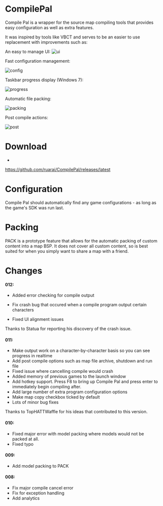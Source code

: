 CompilePal
==========

Compile Pal is a wrapper for the source map compiling tools that provides easy configuration as well as extra features.

It was inspired by tools like VBCT and serves to be an easier to use replacement with improvements such as:

An easy to manage UI:
![ui](http://i.imgur.com/lR4SlKy.png)

Fast configuration management:

![config](http://zippy.gfycat.com/EasyBewitchedColt.gif)

Taskbar progress display (Windows 7):

![progress](http://zippy.gfycat.com/UnlawfulImpeccableGrosbeak.gif)

Automatic file packing:

![packing](http://i.imgur.com/G5SKGdE.png)

Post compile actions:

![post](http://i.imgur.com/pLlIWCK.png)

Download
==========
*
https://github.com/ruarai/CompilePal/releases/latest


Configuration
==========

Compile Pal should automatically find any game configurations - as long as the game's SDK was run last.

Packing
==========
PACK is a prototype feature that allows for the automatic packing of custom content into a map BSP. It does not cover all custom content, so is best suited for when you simply want to share a map with a friend.

Changes
==========

#### 012:

- Added error checking for compile output

- Fix crash bug that occured when a compile program output certain characters
- Fixed UI alignment issues

Thanks to Statua for reporting his discovery of the crash issue.

#### 011:

- Make output work on a character-by-character basis so you can see progress in realtime
- Add post compile options such as map file archive, shutdown and run file
- Fixed issue where cancelling compile would crash
- Added memory of previous games to the launch window
- Add hotkey support. Press F8 to bring up Compile Pal and press enter to immediately begin compiling after.
- Add large number of extra program configuration options
- Make map copy checkbox ticked by default
- Lots of minor bug fixes

Thanks to TopHATTWaffle for his ideas that contributed to this version.

#### 010:

- Fixed major error with model packing where models would not be packed at all.
- Fixed typo

#### 009:

- Add model packing to PACK

#### 008:

- Fix major compile cancel error
- Fix for exception handling
- Add analytics

